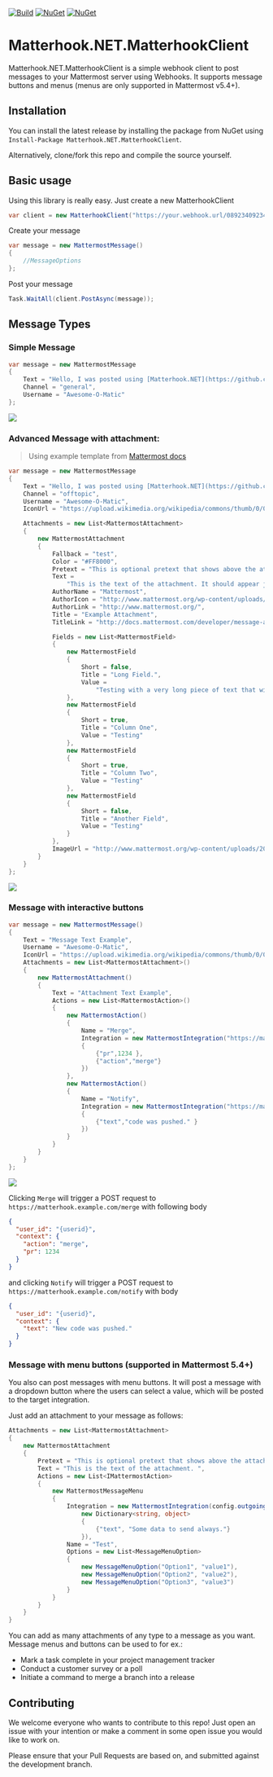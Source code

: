 [![Build](https://github.com/PromoFaux/Matterhook.NET.MatterhookClient/actions/workflows/build.yml/badge.svg)](https://github.com/PromoFaux/Matterhook.NET.MatterhookClient/actions/workflows/build.yml) [![NuGet](https://img.shields.io/nuget/v/Matterhook.NET.MatterhookClient.svg)](https://www.nuget.org/packages/Matterhook.NET.MatterhookClient/)
[![NuGet](https://img.shields.io/nuget/dt/Matterhook.NET.MatterhookClient.svg)](https://www.nuget.org/packages/Matterhook.NET.MatterhookClient/)

# Matterhook.NET.MatterhookClient

Matterhook.NET.MatterhookClient is a simple webhook client to post messages to your Mattermost server using Webhooks. It supports message buttons and menus (menus are only supported in Mattermost v5.4+).

## Installation

You can install the latest release by installing the package from NuGet using `Install-Package Matterhook.NET.MatterhookClient`.

Alternatively, clone/fork this repo and compile the source yourself.

## Basic usage

Using this library is really easy. Just create a new MatterhookClient
```csharp
var client = new MatterhookClient("https://your.webhook.url/0892340923432");
```

Create your message

```csharp
var message = new MattermostMessage()
{
    //MessageOptions
};
```

Post your message

```csharp
Task.WaitAll(client.PostAsync(message));
```

## Message Types

### Simple Message

```C#
var message = new MattermostMessage
{
    Text = "Hello, I was posted using [Matterhook.NET](https://github.com/promofaux/Matterhook.NET)",
    Channel = "general",
    Username = "Awesome-O-Matic"
};
```

![](http://i.imgur.com/jLZsP4E.png)

### Advanced Message with attachment:

> Using example template from [Mattermost docs](https://docs.mattermost.com/developer/message-attachments.html#example-message-attachment)

```C#
var message = new MattermostMessage
{
    Text = "Hello, I was posted using [Matterhook.NET](https://github.com/promofaux/Matterhook.NET)",
    Channel = "offtopic",
    Username = "Awesome-O-Matic",
    IconUrl = "https://upload.wikimedia.org/wikipedia/commons/thumb/0/05/Robot_icon.svg/2000px-Robot_icon.svg.png",

    Attachments = new List<MattermostAttachment>
    {
        new MattermostAttachment
        {
            Fallback = "test",
            Color = "#FF8000",
            Pretext = "This is optional pretext that shows above the attachment.",
            Text =
                "This is the text of the attachment. It should appear just above an image of the Mattermost logo. The left border of the attachment should be colored orange, and below the image it should include additional fields that are formatted in columns. At the top of the attachment, there should be an author name followed by a bolded title. Both the author name and the title should be hyperlinks.",
            AuthorName = "Mattermost",
            AuthorIcon = "http://www.mattermost.org/wp-content/uploads/2016/04/icon_WS.png",
            AuthorLink = "http://www.mattermost.org/",
            Title = "Example Attachment",
            TitleLink = "http://docs.mattermost.com/developer/message-attachments.html",

            Fields = new List<MattermostField>
            {
                new MattermostField
                {
                    Short = false,
                    Title = "Long Field.",
                    Value =
                        "Testing with a very long piece of text that will take up the whole width of the table. And then some more text to make it extra long."
                },
                new MattermostField
                {
                    Short = true,
                    Title = "Column One",
                    Value = "Testing"
                },
                new MattermostField
                {
                    Short = true,
                    Title = "Column Two",
                    Value = "Testing"
                },
                new MattermostField
                {
                    Short = false,
                    Title = "Another Field",
                    Value = "Testing"
                }
            },
            ImageUrl = "http://www.mattermost.org/wp-content/uploads/2016/03/logoHorizontal_WS.png"
        }
    }
};
```

![](https://i.imgur.com/n5ecwYb.png)

### Message with interactive buttons

```C#
var message = new MattermostMessage()
{
    Text = "Message Text Example",
    Username = "Awesome-O-Matic",
    IconUrl = "https://upload.wikimedia.org/wikipedia/commons/thumb/0/05/Robot_icon.svg/2000px-Robot_icon.svg.png",
    Attachments = new List<MattermostAttachment>()
    {
        new MattermostAttachment()
        {
            Text = "Attachment Text Example",
            Actions = new List<MattermostAction>()
            {
                new MattermostAction()
                {
                    Name = "Merge",
                    Integration = new MattermostIntegration("https://matterhook.example.com/merge",new Dictionary<string, object>()
                    {
                        {"pr",1234 },
                        {"action","merge"}
                    })
                },
                new MattermostAction()
                {
                    Name = "Notify",
                    Integration = new MattermostIntegration("https://matterhook.example.com/notify", new Dictionary<string, object>()
                    {
                        {"text","code was pushed." }
                    })
                }
            }
        }
    }
};
```

![](https://i.imgur.com/Eb8Ne2g.png)

Clicking `Merge` will trigger a POST request to `https://matterhook.example.com/merge` with following body

```json
{
  "user_id": "{userid}",
  "context": {
    "action": "merge",
    "pr": 1234
  }
}
```

and clicking `Notify` will trigger a POST request to `https://matterhook.example.com/notify` with body

```json
{
  "user_id": "{userid}",
  "context": {
    "text": "New code was pushed."
  }
}
```

### Message with menu buttons (supported in Mattermost 5.4+)

You also can post messages with menu buttons. It will post a message with a dropdown button where the users can select a value, which will be posted to the target integration.

Just add an attachment to your message as follows:

```csharp
Attachments = new List<MattermostAttachment>
{
    new MattermostAttachment
    {
        Pretext = "This is optional pretext that shows above the attachment.",
        Text = "This is the text of the attachment. ",
        Actions = new List<IMattermostAction>
        {
            new MattermostMessageMenu
            {
                Integration = new MattermostIntegration(config.outgoingWebHookUrl,
                    new Dictionary<string, object>
                    {
                        {"text", "Some data to send always."}
                    }),
                Name = "Test",
                Options = new List<MessageMenuOption>
                {
                    new MessageMenuOption("Option1", "value1"),
                    new MessageMenuOption("Option2", "value2"),
                    new MessageMenuOption("Option3", "value3")
                }
            }
        }
    }
}
```

You can add as many attachments of any type to a message as you want. Message menus and buttons can be used to for ex.:

* Mark a task complete in your project management tracker
* Conduct a customer survey or a poll
* Initiate a command to merge a branch into a release

## Contributing

We welcome everyone who wants to contribute to this repo!
Just open an issue with your intention or make a comment in some open issue you would like to work on.

Please ensure that your Pull Requests are based on, and submitted against the development branch.

